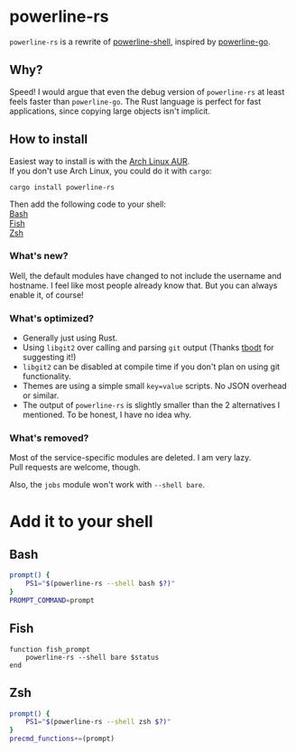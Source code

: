 # powerline-rs

`powerline-rs` is a rewrite of [powerline-shell](https://github.com/b-ryan/powerline-shell), inspired by [powerline-go](https://github.com/justjanne/powerline-go).

## Why?

Speed! I would argue that even the debug version of `powerline-rs` at least feels faster than `powerline-go`.
The Rust language is perfect for fast applications, since copying large objects isn't implicit.

## How to install

Easiest way to install is with the [Arch Linux AUR](https://aur.archlinux.org/packages/powerline-rs/).  
If you don't use Arch Linux, you could do it with `cargo`:  
```
cargo install powerline-rs
```

Then add the following code to your shell:  
[Bash](#bash)  
[Fish](#fish)  
[Zsh](#zsh)

### What's new?

Well, the default modules have changed to not include the username and hostname.
I feel like most people already know that.
But you can always enable it, of course!

### What's optimized?

 - Generally just using Rust.
 - Using `libgit2` over calling and parsing `git` output (Thanks [tbodt](https://github.com/tbodt) for suggesting it!)
 - `libgit2` can be disabled at compile time if you don't plan on using git functionality.
 - Themes are using a simple small `key=value` scripts. No JSON overhead or similar.
 - The output of `powerline-rs` is slightly smaller than the 2 alternatives I mentioned. To be honest, I have no idea why.

### What's removed?

Most of the service-specific modules are deleted. I am very lazy.  
Pull requests are welcome, though.

Also, the `jobs` module won't work with `--shell bare`.

# Add it to your shell

## Bash

```Bash
prompt() {
    PS1="$(powerline-rs --shell bash $?)"
}
PROMPT_COMMAND=prompt
```

## Fish

```Fish
function fish_prompt
    powerline-rs --shell bare $status
end
```

## Zsh

```Zsh
prompt() {
    PS1="$(powerline-rs --shell zsh $?)"
}
precmd_functions+=(prompt)
```
